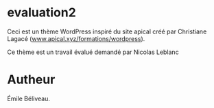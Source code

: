 # evaluation2 #

Ceci est un thème WordPress inspiré du site apical créé par Christiane Lagacé (www.apical.xyz/formations/wordpress).

Ce thème est un travail évalué demandé par Nicolas Leblanc

# Autheur #

Émile Béliveau.
